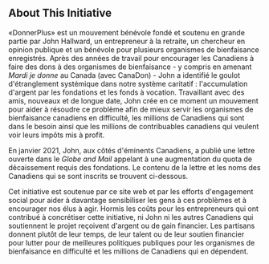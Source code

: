## About This Initiative

«DonnerPlus» est un mouvement bénévole fondé et soutenu en grande partie par John Hallward, un entrepreneur à la retraite, un chercheur en opinion publique et un bénévole pour plusieurs organismes de bienfaisance enregistrés. Après des années de travail pour encourager les Canadiens à faire des dons à des organismes de bienfaisance - y compris en amenant *Mardi je donne* au Canada (avec CanaDon) - John a identifié le goulot d'étranglement systémique dans notre système caritatif : l'accumulation d'argent par les fondations et les fonds à vocation. Travaillant avec des amis, nouveaux et de longue date, John crée en ce moment un mouvement pour aider à résoudre ce problème afin de mieux servir les organismes de bienfaisance canadiens en difficulté, les millions de Canadiens qui sont dans le besoin ainsi que les millions de contribuables canadiens qui veulent voir leurs impôts mis à profit.

En janvier 2021, John, aux côtés d'éminents Canadiens, a publié une lettre ouverte dans le *Globe and Mail* appelant à une augmentation du quota de décaissement requis des fondations. Le contenu de la lettre et les noms des Canadiens qui se sont inscrits se trouvent ci-dessous.

Cet initiative est soutenue par ce site web et par les efforts d'engagement social pour aider à davantage sensibiliser les gens à ces problèmes et à encourager nos élus à agir. Hormis les coûts pour les entrepreneurs qui ont contribué à concrétiser cette initiative, ni John ni les autres Canadiens qui soutiennent le projet reçoivent d'argent ou de gain financier. Les partisans donnent plutôt de leur temps, de leur talent ou de leur soutien financier pour lutter pour de meilleures politiques publiques pour les organismes de bienfaisance en difficulté et les millions de Canadiens qui en dépendent.